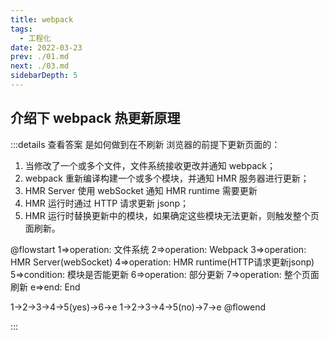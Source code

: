 ```yaml
---
title: webpack
tags: 
  - 工程化
date: 2022-03-23
prev: ./01.md
next: ./03.md
sidebarDepth: 5
---
```


## 介绍下 webpack 热更新原理

:::details 查看答案
是如何做到在不刷新 浏览器的前提下更新页面的：
1. 当修改了一个或多个文件，文件系统接收更改并通知 webpack；
3. webpack 重新编译构建一个或多个模块，并通知 HMR 服务器进行更新；
4. HMR Server 使用 webSocket 通知 HMR runtime 需要更新
5. HMR 运行时通过 HTTP 请求更新 jsonp；
6. HMR 运行时替换更新中的模块，如果确定这些模块无法更新，则触发整个页面刷新。

@flowstart
1=>operation: 文件系统
2=>operation: Webpack
3=>operation: HMR Server(webSocket)
4=>operation: HMR runtime(HTTP请求更新jsonp)
5=>condition: 模块是否能更新
6=>operation: 部分更新
7=>operation: 整个页面刷新
e=>end: End

1->2->3->4->5(yes)->6->e
1->2->3->4->5(no)->7->e
@flowend

:::